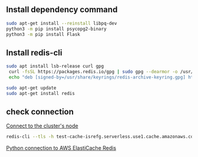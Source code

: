 ## Install dependency command
```bash
sudo apt-get install --reinstall libpq-dev
python3 -m pip install psycopg2-binary
python3 -m pip install Flask
```

## Install redis-cli
```bash
sudo apt install lsb-release curl gpg
 curl -fsSL https://packages.redis.io/gpg | sudo gpg --dearmor -o /usr/share/keyrings/redis-archive-keyring.gpg
 echo "deb [signed-by=/usr/share/keyrings/redis-archive-keyring.gpg] https://packages.redis.io/deb $(lsb_release -cs) main" | sudo tee /etc/apt/sources.list.d/redis.list

sudo apt-get update
sudo apt-get install redis
```

## check connection
[Connect to the cluster's node](https://docs.aws.amazon.com/AmazonElastiCache/latest/red-ug/GettingStarted.ConnectToCacheNode.html)
```bash
redis-cli --tls -h test-cache-isrefg.serverless.use1.cache.amazonaws.com -p 6379
```


[Python connection to AWS ElastiCache Redis](https://github.com/cloud-gov/aws-redis-example/tree/main/python)

